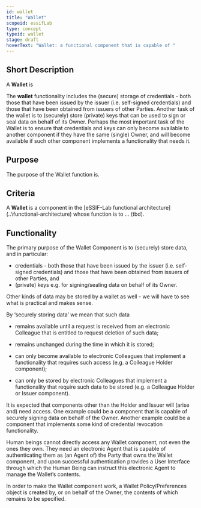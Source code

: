 ```yaml
---
id: wallet
title: "Wallet"
scopeid: essifLab
type: concept
typeid: wallet
stage: draft
hoverText: "Wallet: a functional component that is capable of "
---
```


## Short Description
A **Wallet** is 


The **wallet** functionality includes the (secure) storage of credentials - both those that have been issued by the issuer (i.e. self-signed credentials) and those that have been obtained from issuers of other Parties. Another task of the wallet is to (securely) store (private) keys that can be used to sign or seal data on behalf of its Owner. Perhaps the most important task of the Wallet is to ensure that credentials and keys can only become available to another component if they have the same (single) Owner, and will become available if such other component implements a functionality that needs it.



## Purpose
The purpose of the Wallet function is.

## Criteria
A **Wallet** is a component in the [eSSIF-Lab functional architecture](..\functional-architecture\) whose function is to ... (tbd).

## Functionality

The primary purpose of the Wallet Component is to (securely) store data, and in particular:

-   credentials - both those that have been issued by the issuer (i.e. self-signed credentials) and those that have been obtained from issuers of other Parties, and
-   (private) keys e.g. for signing/sealing data on behalf of its Owner.

Other kinds of data may be stored by a wallet as well - we will have to see what is practical and makes sense.

By ‘securely storing data’ we mean that such data

-   remains available until a request is received from an electronic Colleague that is entitled to request deletion of such data;
-   remains unchanged during the time in which it is stored;

-   can only become available to electronic Colleagues that implement a functionality that requires such access (e.g. a Colleague Holder component);
-   can only be stored by electronic Colleagues that implement a functionality that require such data to be stored (e.g. a Colleague Holder or Issuer component).

It is expected that components other than the Holder and Issuer will (arise and) need access. One example could be a component that is capable of securely signing data on behalf of the Owner. Another example could be a component that implements some kind of credential revocation functionality.

Human beings cannot directly access any Wallet component, not even the ones they own. They need an electronic Agent that is capable of authenticating them as (an Agent of) the Party that owns the Wallet component, and upon successful authentication provides a User Interface through which the Human Being can instruct this electronic Agent to manage the Wallet’s contents.

In order to make the Wallet component work, a Wallet Policy/Preferences object is created by, or on behalf of the Owner, the contents of which remains to be specified.

